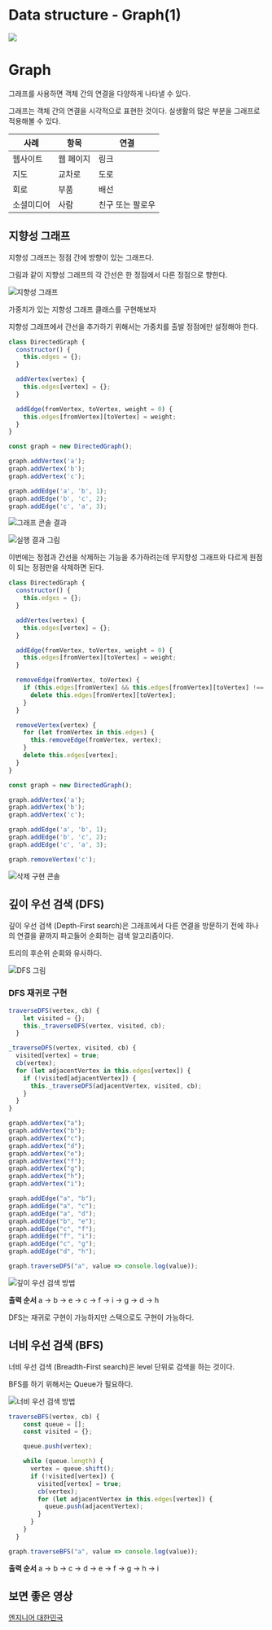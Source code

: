 # Data structure - Graph(1)

<img src="https://media.vlpt.us/images/kdo0129/post/a4b4e7fa-58e9-4457-aec1-66b1d3a3a0f5/dataStructure.jpg">

# Graph

그래프를 사용하면 객체 간의 연결을 다양하게 나타낼 수 있다.

그래프는 객체 간의 연결을 시각적으로 표현한 것이다. 실생활의 많은 부분을 그래프로 적용해볼 수 있다.

| 사례       | 항목      | 연결             |
| ---------- | --------- | ---------------- |
| 웹사이트   | 웹 페이지 | 링크             |
| 지도       | 교차로    | 도로             |
| 회로       | 부품      | 배선             |
| 소셜미디어 | 사람      | 친구 또는 팔로우 |

## 지향성 그래프

지향성 그래프는 정점 간에 방향이 있는 그래프다.

그림과 같이 지향성 그래프의 각 간선은 한 정점에서 다른 정점으로 향한다.

![지향성 그래프](https://images.velog.io/images/kdo0129/post/d812f2d5-d0f7-4928-ad4e-7849c6accac8/image.png)

가중치가 있는 지향성 그래프 클래스를 구현해보자

지향성 그래프에서 간선을 추가하기 위해서는 가중치를 출발 정점에만 설정해야 한다.

```js
class DirectedGraph {
  constructor() {
    this.edges = {};
  }

  addVertex(vertex) {
    this.edges[vertex] = {};
  }

  addEdge(fromVertex, toVertex, weight = 0) {
    this.edges[fromVertex][toVertex] = weight;
  }
}

const graph = new DirectedGraph();

graph.addVertex('a');
graph.addVertex('b');
graph.addVertex('c');

graph.addEdge('a', 'b', 1);
graph.addEdge('b', 'c', 2);
graph.addEdge('c', 'a', 3);
```

![그래프 콘솔 결과](https://images.velog.io/images/kdo0129/post/3cf04977-faea-42f1-ac34-c41225c5d6e6/image.png)

![실행 결과 그림](https://images.velog.io/images/kdo0129/post/b5d7ad44-4af7-415d-af81-369f461a5a4d/image.png)

이번에는 정점과 간선을 삭제하는 기능을 추가하려는데 무지향성 그래프와 다르게 원점이 되는 정점만을 삭제하면 된다.

```js
class DirectedGraph {
  constructor() {
    this.edges = {};
  }

  addVertex(vertex) {
    this.edges[vertex] = {};
  }

  addEdge(fromVertex, toVertex, weight = 0) {
    this.edges[fromVertex][toVertex] = weight;
  }

  removeEdge(fromVertex, toVertex) {
    if (this.edges[fromVertex] && this.edges[fromVertex][toVertex] !== undefined) {
      delete this.edges[fromVertex][toVertex];
    }
  }

  removeVertex(vertex) {
    for (let fromVertex in this.edges) {
      this.removeEdge(fromVertex, vertex);
    }
    delete this.edges[vertex];
  }
}

const graph = new DirectedGraph();

graph.addVertex('a');
graph.addVertex('b');
graph.addVertex('c');

graph.addEdge('a', 'b', 1);
graph.addEdge('b', 'c', 2);
graph.addEdge('c', 'a', 3);

graph.removeVertex('c');
```

![삭제 구현 콘솔](https://images.velog.io/images/kdo0129/post/b5e15856-89b3-44c9-88aa-a9fcc7f81631/image.png)

## 깊이 우선 검색 (DFS)

깊이 우선 검색 (Depth-First search)은 그래프에서 다른 연결을 방문하기 전에 하나의 연결을 끝까지 파고들어 순회하는 검색 알고리즘이다.

트리의 후순위 순회와 유사하다.

![DFS 그림](https://images.velog.io/images/kdo0129/post/8a6aa83c-d71f-4b93-a053-966ca7b3eb07/image.png)

### DFS 재귀로 구현

```js
traverseDFS(vertex, cb) {
    let visited = {};
    this._traverseDFS(vertex, visited, cb);
  }

_traverseDFS(vertex, visited, cb) {
  visited[vertex] = true;
  cb(vertex);
  for (let adjacentVertex in this.edges[vertex]) {
    if (!visited[adjacentVertex]) {
      this._traverseDFS(adjacentVertex, visited, cb);
    }
  }
}

graph.addVertex("a");
graph.addVertex("b");
graph.addVertex("c");
graph.addVertex("d");
graph.addVertex("e");
graph.addVertex("f");
graph.addVertex("g");
graph.addVertex("h");
graph.addVertex("i");

graph.addEdge("a", "b");
graph.addEdge("a", "c");
graph.addEdge("a", "d");
graph.addEdge("b", "e");
graph.addEdge("c", "f");
graph.addEdge("f", "i");
graph.addEdge("c", "g");
graph.addEdge("d", "h");

graph.traverseDFS("a", value => console.log(value));
```

![깊이 우선 검색 방법](https://images.velog.io/images/kdo0129/post/d7ea0ad7-862f-422c-870e-cbac96481126/image.png)

**출력 순서**
a -> b -> e -> c -> f -> i -> g -> d -> h

DFS는 재귀로 구현이 가능하지만 스택으로도 구현이 가능하다.

## 너비 우선 검색 (BFS)

너비 우선 검색 (Breadth-First search)은 level 단위로 검색을 하는 것이다.

BFS를 하기 위해서는 Queue가 필요하다.

![너비 우선 검색 방법](https://images.velog.io/images/kdo0129/post/2c351191-8500-4af1-9711-46caa0953ba7/image.png)

```js
traverseBFS(vertex, cb) {
    const queue = [];
    const visited = {};

    queue.push(vertex);

    while (queue.length) {
      vertex = queue.shift();
      if (!visited[vertex]) {
        visited[vertex] = true;
        cb(vertex);
        for (let adjacentVertex in this.edges[vertex]) {
          queue.push(adjacentVertex);
        }
      }
    }
  }

graph.traverseBFS("a", value => console.log(value));
```

**출력 순서**
a -> b -> c -> d -> e -> f -> g -> h -> i

## 보면 좋은 영상

[엔지니어 대한민국](https://youtu.be/_hxFgg7TLZQ)
